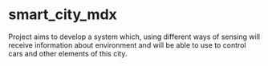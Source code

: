 # smart_city_mdx
Project aims to develop a system which, using different ways of sensing will receive information about environment and will be able to use to control cars and other elements of this city. 

